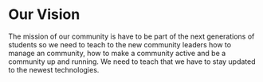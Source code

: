 # Our Vision
The mission of our community is have to be part of the next generations of students so we need to teach to the new community leaders how to manage an community, how to make a community active and be a community up and running. We need to teach that we have to stay updated to the newest technologies.
